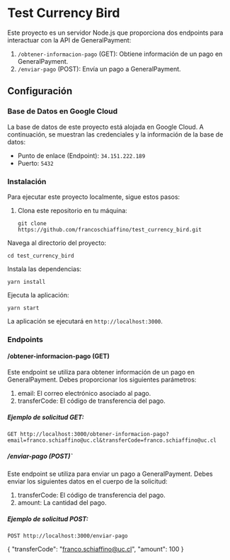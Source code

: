 # Test Currency Bird

Este proyecto es un servidor Node.js que proporciona dos endpoints para interactuar con la API de GeneralPayment:

1. `/obtener-informacion-pago` (GET): Obtiene información de un pago en GeneralPayment.
2. `/enviar-pago` (POST): Envía un pago a GeneralPayment.

## Configuración

### Base de Datos en Google Cloud

La base de datos de este proyecto está alojada en Google Cloud. A continuación, se muestran las credenciales y la información de la base de datos:

- Punto de enlace (Endpoint): `34.151.222.189`
- Puerto: `5432`

### Instalación

Para ejecutar este proyecto localmente, sigue estos pasos:

1. Clona este repositorio en tu máquina:

   `git clone https://github.com/francoschiaffino/test_currency_bird.git`

Navega al directorio del proyecto:

`cd test_currency_bird`

Instala las dependencias:

`yarn install`

Ejecuta la aplicación:

`yarn start`

La aplicación se ejecutará en `http://localhost:3000`.


### Endpoints

#### /obtener-informacion-pago (GET) 
Este endpoint se utiliza para obtener información de un pago en GeneralPayment. Debes proporcionar los siguientes parámetros:

1. email: El correo electrónico asociado al pago.
2. transferCode: El código de transferencia del pago.

##### Ejemplo de solicitud GET:

`GET http://localhost:3000/obtener-informacion-pago?email=franco.schiaffino@uc.cl&transferCode=franco.schiaffino@uc.cl`

##### /enviar-pago (POST)` ####

Este endpoint se utiliza para enviar un pago a GeneralPayment. Debes enviar los siguientes datos en el cuerpo de la solicitud:

1. transferCode: El código de transferencia del pago.
2. amount: La cantidad del pago.

##### Ejemplo de solicitud POST:


`POST http://localhost:3000/enviar-pago`

{
  "transferCode": "franco.schiaffino@uc.cl",
  "amount": 100
}
